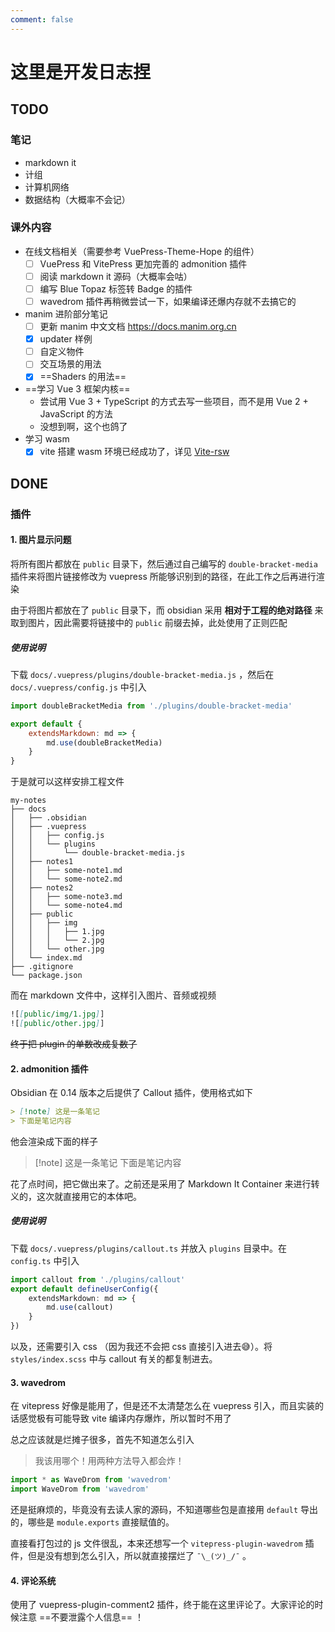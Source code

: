 ```yaml
---
comment: false
---
```


# 这里是开发日志捏

## TODO

### 笔记

- markdown it
- 计组
- 计算机网络
- 数据结构（大概率不会记）

### 课外内容

- 在线文档相关（需要参考 VuePress-Theme-Hope 的组件）
	- [ ] VuePress 和 VitePress 更加完善的 admonition 插件
	- [ ] 阅读 markdown it 源码（大概率会咕）
	- [ ] 编写 Blue Topaz 标签转 Badge 的插件
	- [ ] wavedrom 插件再稍微尝试一下，如果编译还爆内存就不去搞它的
- manim 进阶部分笔记
    - [ ] 更新 manim 中文文档 <https://docs.manim.org.cn>
	- [x] updater 样例
	- [ ] 自定义物件
	- [ ] 交互场景的用法
	- [x] ==Shaders 的用法==
- ==学习 Vue 3 框架内核==
    - 尝试用 Vue 3 + TypeScript 的方式去写一些项目，而不是用 Vue 2 + JavaScript 的方法
	- 没想到啊，这个也鸽了
- 学习 wasm
	- [x] vite 搭建 wasm 环境已经成功了，详见 [Vite-rsw](https://widcardw.github.io/article/notes/vite-rsw.html)

## DONE

### 插件

#### 1. 图片显示问题

将所有图片都放在 `public` 目录下，然后通过自己编写的 `double-bracket-media` 插件来将图片链接修改为 vuepress 所能够识别到的路径，在此工作之后再进行渲染

由于将图片都放在了 `public` 目录下，而 obsidian 采用 **相对于工程的绝对路径** 来取到图片，因此需要将链接中的 `public` 前缀去掉，此处使用了正则匹配

##### 使用说明

下载 `docs/.vuepress/plugins/double-bracket-media.js` ，然后在 `docs/.vuepress/config.js` 中引入

```js
import doubleBracketMedia from './plugins/double-bracket-media'

export default {
	extendsMarkdown: md => {
		md.use(doubleBracketMedia)
	}
}
```

于是就可以这样安排工程文件

```text
my-notes
├── docs
│   ├── .obsidian
│   ├── .vuepress
│   │   ├── config.js
│   │   └── plugins
│   │       └── double-bracket-media.js
│   ├── notes1
│   │   ├── some-note1.md
│   │   └── some-note2.md
│   ├── notes2
│   │   ├── some-note3.md
│   │   └── some-note4.md
│   ├── public
│   │   ├── img
│   │   │   ├── 1.jpg
│   │   │   └── 2.jpg
│   │   └── other.jpg
│   └── index.md
├── .gitignore
└── package.json
```

而在 markdown 文件中，这样引入图片、音频或视频

```md
![[public/img/1.jpg]]
![[public/other.jpg]]
```

~~终于把 plugin 的单数改成复数了~~

#### 2. admonition 插件

Obsidian 在 0.14 版本之后提供了 Callout 插件，使用格式如下

```md
> [!note] 这是一条笔记
> 下面是笔记内容
```

他会渲染成下面的样子

> [!note] 这是一条笔记
> 下面是笔记内容

花了点时间，把它做出来了。之前还是采用了 Markdown It Container 来进行转义的，这次就直接用它的本体吧。

##### 使用说明

下载 `docs/.vuepress/plugins/callout.ts` 并放入 `plugins` 目录中。在 `config.ts` 中引入

```ts
import callout from './plugins/callout'
export default defineUserConfig({
	extendsMarkdown: md => {
		md.use(callout)
	}
})
```

以及，还需要引入 css （因为我还不会把 css 直接引入进去😅）。将 `styles/index.scss` 中与 callout 有关的都复制进去。

#### 3. wavedrom

在 vitepress 好像是能用了，但是还不太清楚怎么在 vuepress 引入，而且实装的话感觉极有可能导致 vite 编译内存爆炸，所以暂时不用了

总之应该就是烂摊子很多，首先不知道怎么引入

> 我该用哪个！用两种方法导入都会炸！

```ts
import * as WaveDrom from 'wavedrom'
import WaveDrom from 'wavedrom'
```

还是挺麻烦的，毕竟没有去读人家的源码，不知道哪些包是直接用 `default` 导出的，哪些是 `module.exports` 直接赋值的。

直接看打包过的 js 文件很乱，本来还想写一个 `vitepress-plugin-wavedrom` 插件，但是没有想到怎么引入，所以就直接摆烂了 `¯\_(ツ)_/¯` 。

#### 4. 评论系统

使用了 vuepress-plugin-comment2 插件，终于能在这里评论了。大家评论的时候注意 ==不要泄露个人信息== ！
